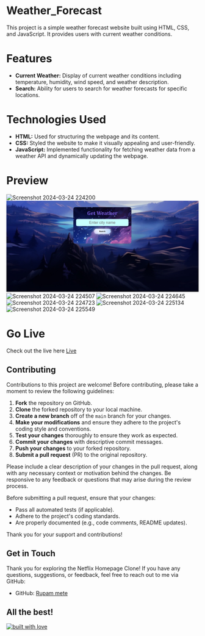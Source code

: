 # Weather_Forecast

This project is a simple weather forecast website built using HTML, CSS, and JavaScript. It provides users with current weather conditions.

# Features

- **Current Weather:** Display of current weather conditions including temperature, humidity, wind speed, and weather description.
- **Search:** Ability for users to search for weather forecasts for specific locations.

# Technologies Used

- **HTML:** Used for structuring the webpage and its content.
- **CSS:** Styled the website to make it visually appealing and user-friendly.
- **JavaScript:** Implemented functionality for fetching weather data from a weather API and dynamically updating the webpage.

# Preview

![Screenshot 2024-03-24 224200](https://github.com/Himanshu3412/Weather_Forecast/assets/163979859/932f5749-f7d4-47cd-9498-0ec8344fb515)
![Enter city](https://github.com/Rupam-Mete/Weather-Realtime-/blob/main/images/Screenshot%202025-06-03%20161751.png)
![Screenshot 2024-03-24 224507](https://github.com/Himanshu3412/Weather_Forecast/assets/163979859/b3c0d3a4-6c14-4c90-ba10-4a112d4a09b8)
![Screenshot 2024-03-24 224645](https://github.com/Himanshu3412/Weather_Forecast/assets/163979859/68dca5c2-ea1e-4782-bf35-79d66efd6537)
![Screenshot 2024-03-24 224723](https://github.com/Himanshu3412/Weather_Forecast/assets/163979859/71955859-6f18-4e6e-b3f5-9e68da26a1a1)
![Screenshot 2024-03-24 225134](https://github.com/Himanshu3412/Weather_Forecast/assets/163979859/aa329b87-d562-4e97-9920-d76a77465541)
![Screenshot 2024-03-24 225549](https://github.com/Himanshu3412/Weather_Forecast/assets/163979859/68365c0f-5534-4d3c-9a17-83170dd6bb14)

# Go Live

Check out the live here [Live](https://rupam-mete.github.io/Weather-Realtime-/)

##  Contributing

Contributions to this project are welcome! Before contributing, please take a moment to review the following guidelines:

1. **Fork** the repository on GitHub.
2. **Clone** the forked repository to your local machine.
3. **Create a new branch** off of the `main` branch for your changes.
4. **Make your modifications** and ensure they adhere to the project's coding style and conventions.
5. **Test your changes** thoroughly to ensure they work as expected.
6. **Commit your changes** with descriptive commit messages.
7. **Push your changes** to your forked repository.
8. **Submit a pull request** (PR) to the original repository.

Please include a clear description of your changes in the pull request, along with any necessary context or motivation behind the changes. Be responsive to any feedback or questions that may arise during the review process.

Before submitting a pull request, ensure that your changes:

- Pass all automated tests (if applicable).
- Adhere to the project's coding standards.
- Are properly documented (e.g., code comments, README updates).

Thank you for your support and contributions!

##  Get in Touch

Thank you for exploring the Netflix Homepage Clone! If you have any questions, suggestions, or feedback, feel free to reach out to me via GitHub:

- GitHub: [Rupam mete](https://github.com/Rupam-Mete)

##  All the best! 

[![built with love](https://forthebadge.com/images/badges/built-with-love.svg)](https://github.com/Himanshu3412/Weather_Forecast)
